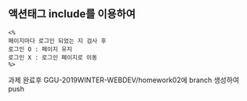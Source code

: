 
## 액션태그 include를 이용하여 

```
<%
페이지마다 로그인 되었는 지 검사 후
로그인 O : 페이지 유지
로그인 X : 로그인 페이지로 이동
%>
```

과제 완료후 
GGU-2019WINTER-WEBDEV/homework02에 branch 생성하여 push

